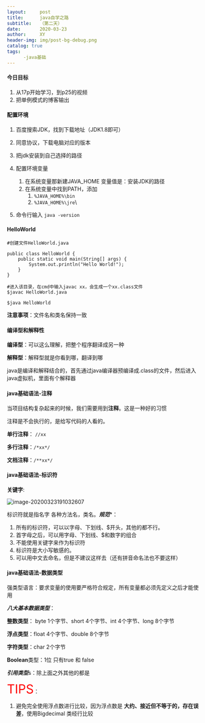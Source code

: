 ```yaml
---
layout:     post
title:      java自学之路
subtitle:   （第二天）
date:       2020-03-23
author:     XY
header-img: img/post-bg-debug.png
catalog: true
tags:   
      -java基础
---
```




#### 今日目标

1. 从17p开始学习，到p25的视频
2. 把单例模式的博客输出

#### 配置环境

1. 百度搜索JDK，找到下载地址（JDK1.8即可）
2. 同意协议，下载电脑对应的版本
3. 把jdk安装到自己选择的路径
4. 配置环境变量
   1. 在系统变量那新建JAVA_HOME   变量值是：安装JDK的路径
   2. 在系统变量中找到PATH，添加
      1. `%JAVA_HOME%\bin`
      2. `%JAVA_HOME%\jre`\

5. 命令行输入 `java -version`

#### HelloWorld

```
#创建文件HelloWorld.java

public class HelloWorld {
    public static void main(String[] args) {
        System.out.println("Hello World!");
    }
}

#进入该目录，在cmd中输入javac xx，会生成一个xx.class文件
$javac HelloWorld.java

$java HelloWorld
```

**注意事项**：文件名和类名保持一致

#### 编译型和解释性

**编译型**：可以这么理解，把整个程序翻译成另一种

**解释型**：解释型就是你看到哪，翻译到哪

java是编译和解释结合的，首先通过java编译器预编译成.class的文件，然后进入java虚拟机，里面有个解释器

#### java基础语法-注释

当项目结构复杂起来的时候，我们需要用到**注释**。这是一种好的习惯

注释是不会执行的，是给写代码的人看的。

**单行注释**： `//xx`

**多行注释**：`/*xx*/`

**文档注释**：`/**xx*/`

#### java基础语法-标识符

**关键字**:

![image-20200323191032607](C:\Users\Administrator\AppData\Roaming\Typora\typora-user-images\image-20200323191032607.png)

标识符就是指名字  各种方法名，类名。***规范****：

1. 所有的标识符，可以以字母、下划线、$开头，其他的都不行。
2. 首字母之后，可以用字母、下划线、$和数字的组合
3. 不能使用关键字来作为标识符
4. 标识符是大小写敏感的。
5. 可以用中文去命名，但是不建议这样去（还有拼音命名法也不要这样）

#### java基础语法-数据类型

强类型语言：要求变量的使用要严格符合规定，所有变量都必须先定义之后才能使用

***八大基本数据类型***：

**整数类型**： byte 1个字节、short 4个字节、int 4个字节、long 8个字节

**浮点类型**：float 4个字节、double 8个字节

**字符类型**：char 2个字节

**Boolean**类型：1位  只有true 和 false

***引用类型***s：除上面之外其他的都是

<font color="red" size="6">TIPS</font>：

1. 避免完全使用浮点数进行比较，因为浮点数是 **大约、接近但不等于的，**存在**误差**，使用Bigdecimal 类经行比较